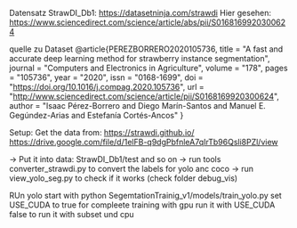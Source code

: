 Datensatz StrawDI_Db1: https://datasetninja.com/strawdi
Hier gesehen: https://www.sciencedirect.com/science/article/abs/pii/S0168169920300624

quelle zu Dataset
@article{PEREZBORRERO2020105736,
title = "A fast and accurate deep learning method for strawberry instance segmentation",
journal = "Computers and Electronics in Agriculture",
volume = "178",
pages = "105736",
year = "2020",
issn = "0168-1699",
doi = "https://doi.org/10.1016/j.compag.2020.105736",
url = "http://www.sciencedirect.com/science/article/pii/S0168169920300624",
author = "Isaac Pérez-Borrero and Diego Marín-Santos and Manuel E. Gegúndez-Arias and Estefanía Cortés-Ancos"
}





Setup: 
Get the data from:
https://strawdi.github.io/
https://drive.google.com/file/d/1elFB-q9dgPbfnleA7qIrTb96Qsli8PZl/view 

-> Put it into data: StrawDI_Db1/test and so on 
-> run tools converter_strawdi.py to convert the labels for yolo anc coco
-> run view_yolo_seg.py to check if it works (check folder debug_vis)



RUn yolo 
start with python SegemtationTrainig_v1/models/train_yolo.py
set USE_CUDA to true for compleete training with gpu
run it with USE_CUDA false to run it with subset und cpu 